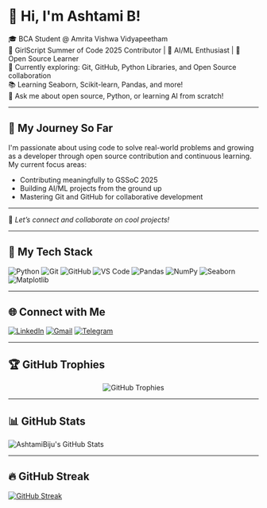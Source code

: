 # 👋 Hi, I'm Ashtami B!

🎓 BCA Student @ Amrita Vishwa Vidyapeetham  
🌟 GirlScript Summer of Code 2025 Contributor | 🤖 AI/ML Enthusiast | 🧠 Open Source Learner  
🔭 Currently exploring: Git, GitHub, Python Libraries, and Open Source collaboration  
📚 Learning Seaborn, Scikit-learn, Pandas, and more!  
💬 Ask me about open source, Python, or learning AI from scratch!

---

## 🚀 My Journey So Far
I'm passionate about using code to solve real-world problems and growing as a developer through open source contribution and continuous learning.  
My current focus areas:
- Contributing meaningfully to GSSoC 2025
- Building AI/ML projects from the ground up
- Mastering Git and GitHub for collaborative development

---

📌 *Let’s connect and collaborate on cool projects!*

---

## 🧠 My Tech Stack

![Python](https://img.shields.io/badge/Python-3776AB?style=for-the-badge&logo=python&logoColor=white)
![Git](https://img.shields.io/badge/Git-F05032?style=for-the-badge&logo=git&logoColor=white)
![GitHub](https://img.shields.io/badge/GitHub-181717?style=for-the-badge&logo=github&logoColor=white)
![VS Code](https://img.shields.io/badge/VSCode-007ACC?style=for-the-badge&logo=visual-studio-code&logoColor=white)
![Pandas](https://img.shields.io/badge/Pandas-150458?style=for-the-badge&logo=pandas&logoColor=white)
![NumPy](https://img.shields.io/badge/Numpy-013243?style=for-the-badge&logo=numpy&logoColor=white)
![Seaborn](https://img.shields.io/badge/Seaborn-3776AB?style=for-the-badge&logo=python&logoColor=white)
![Matplotlib](https://img.shields.io/badge/Matplotlib-11557C?style=for-the-badge&logo=python&logoColor=white)

---

## 🌐 Connect with Me

[![LinkedIn](https://img.shields.io/badge/LinkedIn-blue?style=for-the-badge&logo=linkedin&logoColor=white)](https://www.linkedin.com/in/ashtami-b-3a9042323)
[![Gmail](https://img.shields.io/badge/Gmail-D14836?style=for-the-badge&logo=gmail&logoColor=white)](mailto:Ashtamibiju123@gmail.com)
[![Telegram](https://img.shields.io/badge/Telegram-2CA5E0?style=for-the-badge&logo=telegram&logoColor=white)](https://t.me/AshtamiB)

---

<h2>🏆 GitHub Trophies</h2>
<p align="center">
  <img src="https://github-profile-trophy.vercel.app/?username=AshtamiBiju&theme=gruvbox&row=1&column=7" alt="GitHub Trophies" />
</p>

---

## 📊 GitHub Stats
![AshtamiBiju's GitHub Stats](https://github-readme-stats.vercel.app/api?username=AshtamiBiju&show_icons=true&theme=tokyonight)

---

## 🔥 GitHub Streak
[![GitHub Streak](https://streak-stats.demolab.com?user=AshtamiBiju&theme=tokyonight&hide_border=true)](https://git.io/streak-stats)
